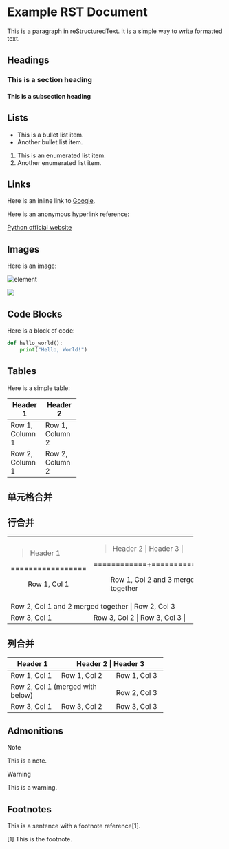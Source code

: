 # Example RST Document

This is a paragraph in reStructuredText. It is a simple way to write
formatted text.

## Headings

### This is a section heading

#### This is a subsection heading

## Lists

- This is a bullet list item.
- Another bullet list item.

1.  This is an enumerated list item.
2.  Another enumerated list item.

## Links

Here is an inline link to [Google](https://www.google.com).

Here is an anonymous hyperlink reference:

[Python official website](https://www.python.org)

## Images

Here is an image:

![element](https://docusaurus.io/zh-CN/img/undraw_typewriter.svg)

![](https://docusaurus.io/zh-CN/img/docusaurus.svg)

## Code Blocks

Here is a block of code:

``` python
def hello_world():
    print("Hello, World!")
```

## Tables

Here is a simple table:

<table style="width:32%;">
<colgroup>
<col style="width: 16%" />
<col style="width: 15%" />
</colgroup>
<thead>
<tr class="header">
<th>Header 1</th>
<th>Header 2</th>
</tr>
</thead>
<tbody>
<tr class="odd">
<td>Row 1, Column 1</td>
<td>Row 1, Column 2</td>
</tr>
<tr class="even">
<td>Row 2, Column 1</td>
<td>Row 2, Column 2</td>
</tr>
</tbody>
</table>

## 单元格合并

## 行合并

<table style="width:86%;">
<colgroup>
<col style="width: 25%" />
<col style="width: 61%" />
</colgroup>
<tbody>
<tr class="odd">
<td rowspan="2"><blockquote>
<p>Header 1</p>
</blockquote>
<dl>
<dt>=================</dt>
<dd>
<p>Row 1, Col 1</p>
</dd>
</dl></td>
<td rowspan="2"><blockquote>
<p>Header 2 | Header 3 |</p>
</blockquote>
<dl>
<dt>============+============+</dt>
<dd>
<p>Row 1, Col 2 and 3 merged together</p>
</dd>
</dl></td>
</tr>
<tr class="even">
</tr>
<tr class="odd">
<td colspan="2">Row 2, Col 1 and 2 merged together | Row 2, Col 3</td>
</tr>
<tr class="even">
<td>Row 3, Col 1</td>
<td>Row 3, Col 2 | Row 3, Col 3 |</td>
</tr>
</tbody>
</table>

## 列合并

<table style="width:72%;">
<colgroup>
<col style="width: 23%" />
<col style="width: 25%" />
<col style="width: 23%" />
</colgroup>
<thead>
<tr class="header">
<th>Header 1</th>
<th colspan="2">Header 2 | Header 3</th>
</tr>
</thead>
<tbody>
<tr class="odd">
<td>Row 1, Col 1</td>
<td>Row 1, Col 2</td>
<td>Row 1, Col 3</td>
</tr>
<tr class="even">
<td colspan="2" rowspan="2">Row 2, Col 1 (merged with below)</td>
<td></td>
</tr>
<tr class="odd">
<td>Row 2, Col 3</td>
</tr>
<tr class="even">
<td>Row 3, Col 1</td>
<td>Row 3, Col 2</td>
<td>Row 3, Col 3</td>
</tr>
</tbody>
</table>

## Admonitions

<div class="note">

<div class="title">

Note

</div>

This is a note.

</div>

<div class="warning">

<div class="title">

Warning

</div>

This is a warning.

</div>

## Footnotes

This is a sentence with a footnote reference[1].

[1] This is the footnote.
